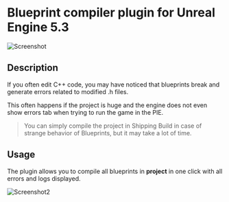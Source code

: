 # Blueprint compiler plugin for Unreal Engine 5.3
![Screenshot](https://github.com/user-attachments/assets/83f7a65e-55be-4369-bc0c-f82957f7ffaa)

## Description
If you often edit C++ code, you may have noticed that blueprints break and generate errors related to modified .h files.

This often happens if the project is huge and the engine does not even show errors tab when trying to run the game in the PIE.

> You can simply compile the project in Shipping Build in case of strange behavior of Blueprints, but it may take a lot of time.
## Usage
The plugin allows you to compile all blueprints in **project** in one click with all errors and logs displayed. 

![Screenshot2](https://github.com/user-attachments/assets/9daa7599-d061-4c9f-ba28-eda72434a92d)

